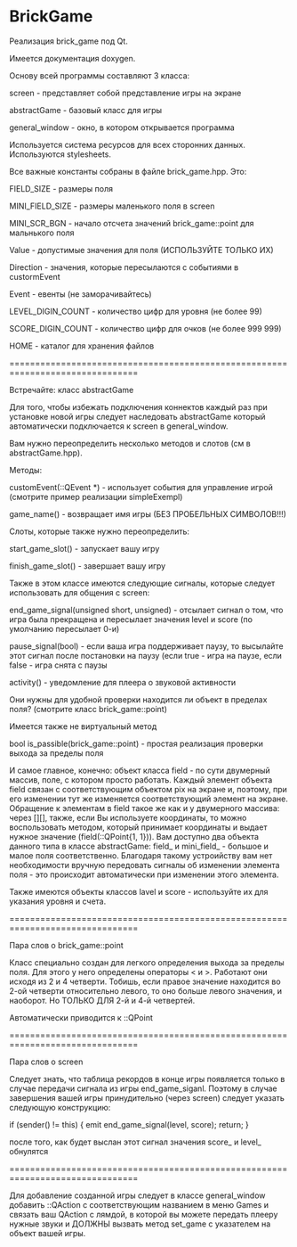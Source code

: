# BrickGame

Реализация brick_game под Qt.

Имеется документация doxygen.


Основу всей программы составляют 3 класса:

screen - представляет собой представление игры на экране

abstractGame - базовый класс для игры

general_window - окно, в котором открывается программа


Используется система ресурсов для всех сторонних данных. Используются 
stylesheets.


Все важные константы собраны в файле brick_game.hpp. Это:

  FIELD_SIZE - размеры поля

  MINI_FIELD_SIZE - размеры маленького поля в screen

  MINI_SCR_BGN - начало отсчета значений brick_game::point для мальнького поля

  Value - допустимые значения для поля (ИСПОЛЬЗУЙТЕ ТОЛЬКО ИХ)

  Direction - значения, которые пересылаются с событиями в custormEvent

  Event - евенты (не заморачивайтесь)

  LEVEL_DIGIN_COUNT - количество цифр для уровня (не более 99)

  SCORE_DIGIN_COUNT - количество цифр для очков (не более 999 999)

  HOME - каталог для хранения файлов
  

===============================================================================

Встречайте: класс abstractGame

Для того, чтобы избежать подключения коннектов каждый раз при установке новой
игры следует наследовать abstractGame который автоматически подключается к 
screen в general_window.


Вам нужно переопределить несколько методов и слотов (см в abstractGame.hpp).

Методы:

  customEvent(::QEvent *) - использует события для управление игрой (смотрите пример
    реализации simpleExempl)

  game_name() - возвращает имя игры (БЕЗ ПРОБЕЛЬНЫХ СИМВОЛОВ!!!)


Слоты, которые также нужно переопределить:

  start_game_slot() - запускает вашу игру

  finish_game_slot() - завершает вашу игру


Также в этом классе имеются следующие сигналы, которые следует использовать для
общения с screen:

  end_game_signal(unsigned short, unsigned) - отсылает сигнал о том, что игра была прекращена и
    пересылает значения level и score (по умолчанию пересылает 0-и)

  pause_signal(bool) - если ваша игра поддерживает паузу, то высылайте этот сигнал
    после постановки на паузу (если true - игра на паузе, если false - игра 
    снята с паузы

  activity() - уведомление для плеера о звуковой активности

Они нужны для удобной проверки находится ли объект в пределах поля? (смотрите 
класс brick_game::point)


Имеется также не виртуальный метод 
  
  bool is_passible(brick_game::point) - простая реализация проверки выхода за
    пределы поля


И самое главное, конечно: объект классa field - по сути двумерный массив,
поле, с котором просто работать. Каждый элемент объекта field связан с 
соответствующим объектом pix на экране и, поэтому, при его изменении тут же
изменяется соответствующий элемент на экране. Обращение к элементам в field
такое же как и у двумерного массива: через [][], также, если Вы используете
координаты, то можно воспользовать методом, который принимает координаты и 
выдает нужное значение (field(::QPoint{1, 1})). Вам доступно два объекта данного
типа в классе abstractGame: field_ и mini_field_ - большое и малое поля
соответственно. Благодаря такому устроийству вам нет необходимости вручную 
передовать сигналы об изменении элемента поля - это происходит автоматически при
изменении этого элемента.

Также имеются объекты классов lavel и score - используйте их для указания уровня
и счета.


===============================================================================


Пара слов о brick_game::point

Класс специально создан для легкого определения выхода за пределы поля. Для
этого у него определены операторы < и >. Работают они исходя из 2 и 4 четверти.
Тобишь, если правое значение находится во 2-ой четверти относительно левого, то
оно больше левого значения, и наоборот. Но ТОЛЬКО ДЛЯ 2-й и 4-й четвертей.

Автоматически приводится к ::QPoint


===============================================================================


Пара слов о screen

Cледует знать, что таблица рекордов в конце игры появляется только в
случае передачи сигнала из игры end_game_siganl. Поэтому в случае завершения
вашей игры принудительно (через screen) следует указать следующую конструкцию:

if (sender() != this) {
  emit end_game_signal(level, score);
  return;
}

после того, как будет выслан этот сигнал значения score_ и level_ обнулятся


===============================================================================


Для добавление созданной игры следует в классе general_window добавить ::QAction
с соответствующим названием в меню Games и связать ваш QAction с лямдой,
в которой вы можете перeдать плееру нужные звуки и ДОЛЖНЫ вызвать метод
set_game с указателем на объект вашей игры.
